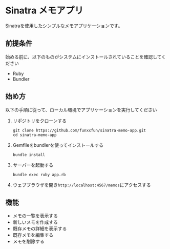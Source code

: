 # Sinatra メモアプリ

Sinatraを使用したシンプルなメモアプリケーションです。

## 前提条件

始める前に、以下のものがシステムにインストールされていることを確認してください

- Ruby
- Bundler

## 始め方

以下の手順に従って、ローカル環境でアプリケーションを実行してください

1. リポジトリをクローンする
   ```
   git clone https://github.com/funxxfun/sinatra-memo-app.git
   cd sinatra-memo-app
   ```

2. Gemfileをbundlerを使ってインストールする
   ```
   bundle install
   ```

3. サーバーを起動する
   ```
   bundle exec ruby app.rb
   ```

4. ウェブブラウザを開き`http://localhost:4567/memos`にアクセスする



## 機能

- メモの一覧を表示する
- 新しいメモを作成する
- 既存メモの詳細を表示する
- 既存メモを編集する
- メモを削除する
